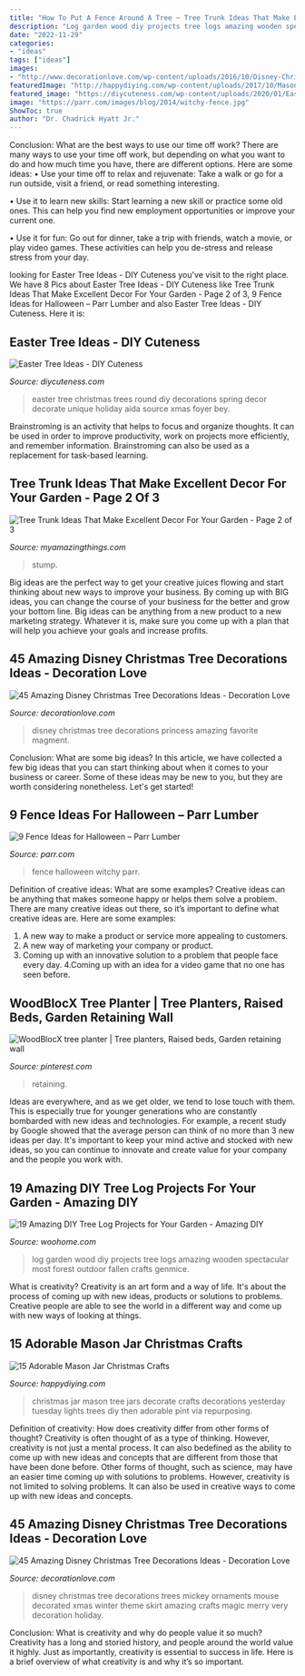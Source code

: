 ```yaml
---
title: "How To Put A Fence Around A Tree ~ Tree Trunk Ideas That Make Excellent Decor For Your Garden"
description: "Log garden wood diy projects tree logs amazing wooden spectacular most forest outdoor fallen crafts genmice"
date: "2022-11-29"
categories:
- "ideas"
tags: ["ideas"]
images:
- "http://www.decorationlove.com/wp-content/uploads/2016/10/Disney-Christmas-Tree-Fine-Decorated-Design.jpg"
featuredImage: "http://happydiying.com/wp-content/uploads/2017/10/Mason-Jar-Christmas-Tree.jpg"
featured_image: "https://diycuteness.com/wp-content/uploads/2020/01/Easter-Tree-Ideas-5.jpg"
image: "https://parr.com/images/blog/2014/witchy-fence.jpg"
ShowToc: true
author: "Dr. Chadrick Hyatt Jr."
---
```



Conclusion: What are the best ways to use our time off work?
There are many ways to use your time off work, but depending on what you want to do and how much time you have, there are different options. Here are some ideas: 
• Use your time off to relax and rejuvenate: Take a walk or go for a run outside, visit a friend, or read something interesting. 

• Use it to learn new skills: Start learning a new skill or practice some old ones. This can help you find new employment opportunities or improve your current one. 

• Use it for fun: Go out for dinner, take a trip with friends, watch a movie, or play video games. These activities can help you de-stress and release stress from your day.

	

		
looking for Easter Tree Ideas - DIY Cuteness you've visit to the right place. We have 8 Pics about Easter Tree Ideas - DIY Cuteness like Tree Trunk Ideas That Make Excellent Decor For Your Garden - Page 2 of 3, 9 Fence Ideas for Halloween – Parr Lumber and also Easter Tree Ideas - DIY Cuteness. Here it is:
		
    
## Easter Tree Ideas - DIY Cuteness

<img loading=lazy src="https://diycuteness.com/wp-content/uploads/2020/01/Easter-Tree-Ideas-5.jpg" onerror="this.onerror=null;this.src='https://tse3.mm.bing.net/th?id=OIP.60jN_iShJKWoXanRV2Av-QHaMj&amp;pid=15.1';" alt="Easter Tree Ideas - DIY Cuteness">

_Source: diycuteness.com_

>easter tree christmas trees round diy decorations spring decor decorate unique holiday aída source xmas foyer bey. 

	

Brainstroming is an activity that helps to focus and organize thoughts. It can be used in order to improve productivity, work on projects more efficiently, and remember information. Brainstroming can also be used as a replacement for task-based learning.

    
## Tree Trunk Ideas That Make Excellent Decor For Your Garden - Page 2 Of 3

<img loading=lazy src="https://myamazingthings.com/wp-content/uploads/2017/08/tree-stump-ideas-12.jpg" onerror="this.onerror=null;this.src='https://tse2.mm.bing.net/th?id=OIP.TucIk3LJ-UGQmZ5tR0-zUQHaJ4&amp;pid=15.1';" alt="Tree Trunk Ideas That Make Excellent Decor For Your Garden - Page 2 of 3">

_Source: myamazingthings.com_

>stump. 

	

Big ideas are the perfect way to get your creative juices flowing and start thinking about new ways to improve your business. By coming up with BIG ideas, you can change the course of your business for the better and grow your bottom line. Big ideas can be anything from a new product to a new marketing strategy. Whatever it is, make sure you come up with a plan that will help you achieve your goals and increase profits.

    
## 45 Amazing Disney Christmas Tree Decorations Ideas - Decoration Love

<img loading=lazy src="http://www.decorationlove.com/wp-content/uploads/2016/10/Disney-Princess-Christmas-Tree.jpg" onerror="this.onerror=null;this.src='https://tse1.mm.bing.net/th?id=OIP.dgAgkz4Lkkab8QtyPqiDdgCsEs&amp;pid=15.1';" alt="45 Amazing Disney Christmas Tree Decorations Ideas - Decoration Love">

_Source: decorationlove.com_

>disney christmas tree decorations princess amazing favorite magment. 

	

Conclusion: What are some big ideas?
In this article, we have collected a few big ideas that you can start thinking about when it comes to your business or career. Some of these ideas may be new to you, but they are worth considering nonetheless. Let's get started!

    
## 9 Fence Ideas For Halloween – Parr Lumber

<img loading=lazy src="https://parr.com/images/blog/2014/witchy-fence.jpg" onerror="this.onerror=null;this.src='https://tse4.mm.bing.net/th?id=OIP.728j6rifDHeZTE6hNFqaYAHaH8&amp;pid=15.1';" alt="9 Fence Ideas for Halloween – Parr Lumber">

_Source: parr.com_

>fence halloween witchy parr. 

	

Definition of creative ideas: What are some examples?
Creative ideas can be anything that makes someone happy or helps them solve a problem. There are many creative ideas out there, so it’s important to define what creative ideas are. Here are some examples:
1. A new way to make a product or service more appealing to customers.
2. A new way of marketing your company or product.
3. Coming up with an innovative solution to a problem that people face every day.
4.Coming up with an idea for a video game that no one has seen before.

    
## WoodBlocX Tree Planter | Tree Planters, Raised Beds, Garden Retaining Wall

<img loading=lazy src="https://i.pinimg.com/736x/25/7a/b8/257ab88b9a884ce9c7e6129d14ebd880--tree-planters-wooden-planters.jpg" onerror="this.onerror=null;this.src='https://tse3.mm.bing.net/th?id=OIP.NTZm6cqjEPXykKT7wY46IAHaJ6&amp;pid=15.1';" alt="WoodBlocX tree planter | Tree planters, Raised beds, Garden retaining wall">

_Source: pinterest.com_

>retaining. 

	

Ideas are everywhere, and as we get older, we tend to lose touch with them. This is especially true for younger generations who are constantly bombarded with new ideas and technologies. For example, a recent study by Google showed that the average person can think of no more than 3 new ideas per day. It's important to keep your mind active and stocked with new ideas, so you can continue to innovate and create value for your company and the people you work with.

    
## 19 Amazing DIY Tree Log Projects For Your Garden - Amazing DIY

<img loading=lazy src="http://www.woohome.com/wp-content/uploads/2018/02/Garden-Projects-from-a-Fallen-Tree-Logs-10.jpg" onerror="this.onerror=null;this.src='https://tse3.mm.bing.net/th?id=OIP._FMMlsiuEmhgILW5r_c8iAHaO8&amp;pid=15.1';" alt="19 Amazing DIY Tree Log Projects for Your Garden - Amazing DIY">

_Source: woohome.com_

>log garden wood diy projects tree logs amazing wooden spectacular most forest outdoor fallen crafts genmice. 

	

What is creativity?
Creativity is an art form and a way of life. It's about the process of coming up with new ideas, products or solutions to problems. Creative people are able to see the world in a different way and come up with new ways of looking at things.

    
## 15 Adorable Mason Jar Christmas Crafts

<img loading=lazy src="http://happydiying.com/wp-content/uploads/2017/10/Mason-Jar-Christmas-Tree.jpg" onerror="this.onerror=null;this.src='https://tse1.mm.bing.net/th?id=OIP.U3wOtlGl92VhlyTmpkGL8AHaLH&amp;pid=15.1';" alt="15 Adorable Mason Jar Christmas Crafts">

_Source: happydiying.com_

>christmas jar mason tree jars decorate crafts decorations yesterday tuesday lights trees diy then adorable pint via repurposing. 

	

Definition of creativity: How does creativity differ from other forms of thought?
Creativity is often thought of as a type of thinking. However, creativity is not just a mental process. It can also bedefined as the ability to come up with new ideas and concepts that are different from those that have been done before. Other forms of thought, such as science, may have an easier time coming up with solutions to problems. However, creativity is not limited to solving problems. It can also be used in creative ways to come up with new ideas and concepts.

    
## 45 Amazing Disney Christmas Tree Decorations Ideas - Decoration Love

<img loading=lazy src="http://www.decorationlove.com/wp-content/uploads/2016/10/Disney-Christmas-Tree-Fine-Decorated-Design.jpg" onerror="this.onerror=null;this.src='https://tse2.mm.bing.net/th?id=OIP.Msko2evNI859PCzCHXY17QHaJ6&amp;pid=15.1';" alt="45 Amazing Disney Christmas Tree Decorations Ideas - Decoration Love">

_Source: decorationlove.com_

>disney christmas tree decorations trees mickey ornaments mouse decorated xmas winter theme skirt amazing crafts magic merry very decoration holiday. 

	

Conclusion: What is creativity and why do people value it so much?
Creativity has a long and storied history, and people around the world value it highly. Just as importantly, creativity is essential to success in life. Here is a brief overview of what creativity is and why it’s so important.


